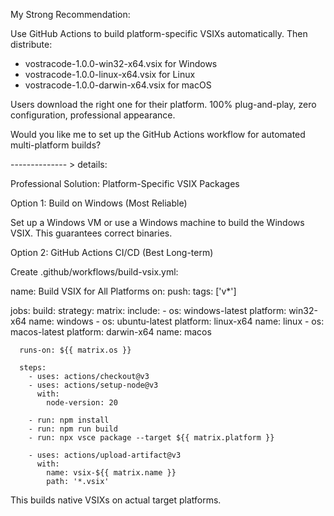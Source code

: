 My Strong Recommendation:

Use GitHub Actions to build platform-specific VSIXs automatically. Then distribute:

- vostracode-1.0.0-win32-x64.vsix for Windows
- vostracode-1.0.0-linux-x64.vsix for Linux
- vostracode-1.0.0-darwin-x64.vsix for macOS

Users download the right one for their platform. 100% plug-and-play, zero configuration,
professional appearance.

Would you like me to set up the GitHub Actions workflow for automated multi-platform builds?

-------------- > details:

Professional Solution: Platform-Specific VSIX Packages

Option 1: Build on Windows (Most Reliable)

Set up a Windows VM or use a Windows machine to build the Windows VSIX. This guarantees
correct binaries.

Option 2: GitHub Actions CI/CD (Best Long-term)

Create .github/workflows/build-vsix.yml:

name: Build VSIX for All Platforms
on:
push:
tags: ['v*']

jobs:
build:
strategy:
matrix:
include: - os: windows-latest
platform: win32-x64
name: windows - os: ubuntu-latest
platform: linux-x64
name: linux - os: macos-latest
platform: darwin-x64
name: macos

      runs-on: ${{ matrix.os }}

      steps:
        - uses: actions/checkout@v3
        - uses: actions/setup-node@v3
          with:
            node-version: 20

        - run: npm install
        - run: npm run build
        - run: npx vsce package --target ${{ matrix.platform }}

        - uses: actions/upload-artifact@v3
          with:
            name: vsix-${{ matrix.name }}
            path: '*.vsix'

This builds native VSIXs on actual target platforms.
